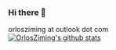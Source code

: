 ### Hi there 👋
orlosziming at outlook dot com
</br>
[![OrlosZiming's github stats](https://github-readme-stats.vercel.app/api?username=mcxiaoxiao)](https://github.com/mcxiaoxiao)
</br>
<!--
**mcxiaoxiao/mcxiaoxiao** is a ✨ _special_ ✨ repository because its `README.md` (this file) appears on your GitHub profile.

Here are some ideas to get you started:

- 🔭 I’m currently working on ...
- 🌱 I’m currently learning ...
- 👯 I’m looking to collaborate on ...
- 🤔 I’m looking for help with ...
- 💬 Ask me about ...
- 📫 How to reach me: ...
- 😄 Pronouns: ...
- ⚡ Fun fact: ...
-->
